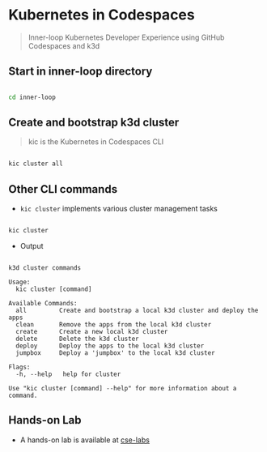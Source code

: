 # Kubernetes in Codespaces

> Inner-loop Kubernetes Developer Experience using GitHub Codespaces and k3d

## Start in inner-loop directory

```bash

cd inner-loop

```

## Create and bootstrap k3d cluster

> kic is the Kubernetes in Codespaces CLI

```bash

kic cluster all

```

## Other CLI commands

- `kic cluster` implements various cluster management tasks

```bash

kic cluster

```

- Output

```text

k3d cluster commands

Usage:
  kic cluster [command]

Available Commands:
  all         Create and bootstrap a local k3d cluster and deploy the apps
  clean       Remove the apps from the local k3d cluster
  create      Create a new local k3d cluster
  delete      Delete the k3d cluster
  deploy      Deploy the apps to the local k3d cluster
  jumpbox     Deploy a 'jumpbox' to the local k3d cluster

Flags:
  -h, --help   help for cluster

Use "kic cluster [command] --help" for more information about a command.

```

## Hands-on Lab

- A hands-on lab is available at [cse-labs](https://github.com/cse-labs/kubernetes-in-codespaces)
